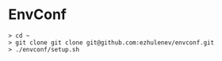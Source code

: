 # EnvConf

```
> cd ~
> git clone git clone git@github.com:ezhulenev/envconf.git
> ./envconf/setup.sh
```
